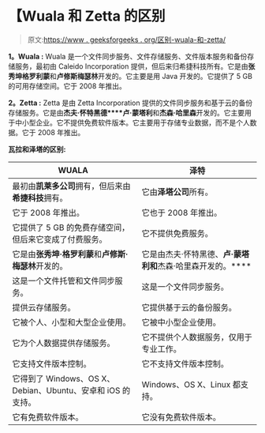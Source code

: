# 【Wuala 和 Zetta 的区别

> 原文:[https://www . geeksforgeeks . org/区别-wuala-和-zetta/](https://www.geeksforgeeks.org/difference-between-wuala-and-zetta/)

**1。Wuala :**
Wuala 是一个文件同步服务、文件存储服务、文件版本服务和备份存储服务，最初由 Caleido Incorporation 提供，但后来归希捷科技所有。它是由**张秀坤格罗利蒙**和**卢修斯梅瑟林**开发的。它主要是用 Java 开发的。它提供了 5 GB 的可用存储空间。它于 2008 年推出。

**2。Zetta :**
Zetta 是由 Zetta Incorporation 提供的文件同步服务和基于云的备份存储服务。它是由**杰夫·怀特黑德****卢·蒙塔利**和**杰森·哈里森**开发的。它主要用于中小型企业。它不提供免费软件版本。它主要用于存储专业数据，而不是个人数据。它于 2008 年推出。

**瓦拉和泽塔的区别:**

<center>

| WUALA | 泽特 |
| --- | --- |
| 最初由**凯莱多公司**拥有，但后来由**希捷科技**拥有。 | 它由**泽塔公司**所有。 |
| 它于 2008 年推出。 | 它也于 2008 年推出。 |
| 它提供了 5 GB 的免费存储空间，但后来它变成了付费服务。 | 它不提供免费服务。 |
| 它是由**张秀坤·格罗利蒙**和**卢修斯·梅瑟林**开发的。 | 它是由杰夫·怀特黑德、**卢·蒙塔利和**杰森·哈里森开发的。**** |
| 这是一个文件托管和文件同步服务。 | 这是一个文件同步服务。 |
| 提供云存储服务。 | 它提供基于云的备份服务。 |
| 它被个人、小型和大型企业使用。 | 它被中小型企业使用。 |
| 它为个人数据提供存储服务。 | 它不提供个人数据服务，仅用于专业工作。 |
| 它支持文件版本控制。 | 它不支持文件版本控制。 |
| 它得到了 Windows、OS X、Debian、Ubuntu、安卓和 iOS 的支持。 | Windows、OS X、Linux 都支持。 |
| 它有免费软件版本。 | 它没有免费软件版本。 |

</center>